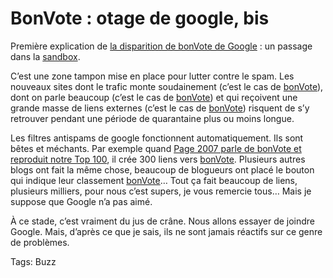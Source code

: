 # BonVote : otage de google, bis

Première explication de [la disparition de bonVote de Google](http://blog.tcrouzet.com/2006/10/09/bonvote-otage-de-google/) : un passage dans la [sandbox](http://www.7-dragons.com/sandbox.php).

C’est une zone tampon mise en place pour lutter contre le spam. Les nouveaux sites dont le trafic monte soudainement (c’est le cas de [bonVote](http://www.bonvote.com)), dont on parle beaucoup (c’est le cas de [bonVote](http://www.bonvote.com)) et qui reçoivent une grande masse de liens externes (c’est le cas de [bonVote](http://www.bonvote.com)) risquent de s’y retrouver pendant une période de quarantaine plus ou moins longue.

Les filtres antispams de google fonctionnent automatiquement. Ils sont bêtes et méchants. Par exemple quand [Page 2007 parle de bonVote et reproduit notre Top 100](http://www.page2007.com/?p=228), il crée 300 liens vers [bonVote](http://www.bonvote.com). Plusieurs autres blogs ont fait la même chose, beaucoup de blogueurs ont placé le bouton qui indique leur classement [bonVote](http://www.bonvote.com)… Tout ça fait beaucoup de liens, plusieurs milliers, pour nous c’est supers, je vous remercie tous… Mais je suppose que Google n’a pas aimé.

À ce stade, c’est vraiment du jus de crâne. Nous allons essayer de joindre Google. Mais, d’après ce que je sais, ils ne sont jamais réactifs sur ce genre de problèmes.

Tags: Buzz